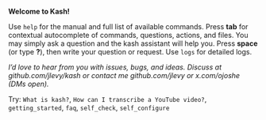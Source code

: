 **Welcome to Kash!**

Use `help` for the manual and full list of available commands.
Press **tab** for contextual autocomplete of commands, questions, actions, and files.
You may simply ask a question and the kash assistant will help you.
Press **space** (or type **?**), then write your question or request.
Use `logs` for detailed logs.

*I’d love to hear from you with issues, bugs, and ideas.
Discuss at github.com/jlevy/kash or contact me github.com/jlevy or x.com/ojoshe (DMs
open).*

Try: `What is kash?`, `How can I transcribe a YouTube video?`, `getting_started`, `faq`,
`self_check`, `self_configure`

